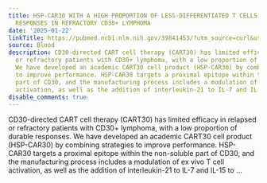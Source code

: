```yaml
---
title: HSP-CAR30 WITH A HIGH PROPORTION OF LESS-DIFFERENTIATED T CELLS PROMOTES DURABLE
  RESPONSES IN REFRACTORY CD30+ LYMPHOMA
date: '2025-01-22'
linkTitle: https://pubmed.ncbi.nlm.nih.gov/39841453/?utm_source=curl&utm_medium=rss&utm_campaign=journals&utm_content=7603509&fc=None&ff=20250122171149&v=2.18.0.post9+e462414
source: Blood
description: CD30-directed CART cell therapy (CART30) has limited efficacy in relapsed
  or refractory patients with CD30+ lymphoma, with a low proportion of durable responses.
  We have developed an academic CART30 cell product (HSP-CAR30) by combining strategies
  to improve performance. HSP-CAR30 targets a proximal epitope within the non-soluble
  part of CD30, and the manufacturing process includes a modulation of ex vivo T cell
  activation, as well as the addition of interleukin-21 to IL-7 and IL-15 to ...
disable_comments: true
---
```

CD30-directed CART cell therapy (CART30) has limited efficacy in relapsed or refractory patients with CD30+ lymphoma, with a low proportion of durable responses. We have developed an academic CART30 cell product (HSP-CAR30) by combining strategies to improve performance. HSP-CAR30 targets a proximal epitope within the non-soluble part of CD30, and the manufacturing process includes a modulation of ex vivo T cell activation, as well as the addition of interleukin-21 to IL-7 and IL-15 to ...